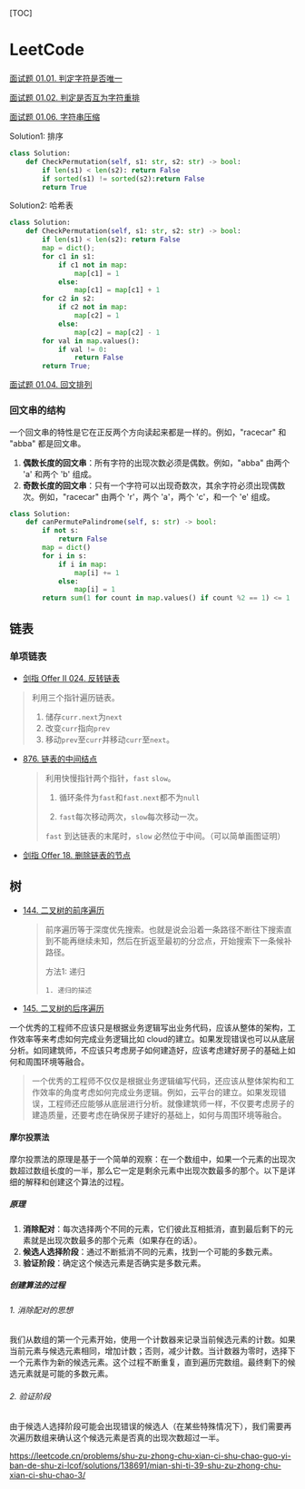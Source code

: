 [TOC]

# LeetCode

### 

[面试题 01.01. 判定字符是否唯一](https://leetcode.cn/problems/is-unique-lcci/)

[面试题 01.02. 判定是否互为字符重排](https://leetcode.cn/problems/check-permutation-lcci/)

[面试题 01.06. 字符串压缩](https://leetcode.cn/problems/compress-string-lcci/)

Solution1: 排序

```python
class Solution:
    def CheckPermutation(self, s1: str, s2: str) -> bool:
        if len(s1) < len(s2): return False
        if sorted(s1) != sorted(s2):return False
        return True
```

Solution2: 哈希表

```python
class Solution:
    def CheckPermutation(self, s1: str, s2: str) -> bool:
        if len(s1) < len(s2): return False
        map = dict();
        for c1 in s1:
            if c1 not in map:
                map[c1] = 1
            else:
                map[c1] = map[c1] + 1
        for c2 in s2:
            if c2 not in map:
                map[c2] = 1
            else:
                map[c2] = map[c2] - 1
        for val in map.values():
            if val != 0:
                return False
        return True;
```

[面试题 01.04. 回文排列](https://leetcode.cn/problems/palindrome-permutation-lcci/)

### 回文串的结构

一个回文串的特性是它在正反两个方向读起来都是一样的。例如，"racecar" 和 "abba" 都是回文串。

1. **偶数长度的回文串**：所有字符的出现次数必须是偶数。例如，"abba" 由两个 'a' 和两个 'b' 组成。
2. **奇数长度的回文串**：只有一个字符可以出现奇数次，其余字符必须出现偶数次。例如，"racecar" 由两个 'r'，两个 'a'，两个 'c'，和一个 'e' 组成。

```python
class Solution:
    def canPermutePalindrome(self, s: str) -> bool:
        if not s:
            return False
        map = dict()
        for i in s:
            if i in map:
                map[i] += 1
            else:
                map[i] = 1 
        return sum(1 for count in map.values() if count %2 == 1) <= 1

```





## 链表

###  单项链表

-  [剑指 Offer II 024. 反转链表](https://leetcode.cn/problems/UHnkqh/)

  > 利用三个指针遍历链表。
  >
  > 1. 储存`curr.next`为`next`
  > 2. 改变`curr`指向`prev`
  > 3. 移动`prev`至`curr`并移动`curr`至`next`。

- [876. 链表的中间结点](https://leetcode.cn/problems/middle-of-the-linked-list/)

  > 利用快慢指针两个指针，`fast` `slow`。
  >
  > 1. 循环条件为`fast`和`fast.next`都不为`null`
  >
  > 2. `fast`每次移动两次，`slow`每次移动一次。
  >
  > `fast` 到达链表的末尾时，`slow` 必然位于中间。（可以简单画图证明）

- [剑指 Offer 18. 删除链表的节点](https://leetcode.cn/problems/shan-chu-lian-biao-de-jie-dian-lcof/)





## 树

- [144. 二叉树的前序遍历](https://leetcode.cn/problems/binary-tree-preorder-traversal/)

  > 前序遍历等于深度优先搜索。也就是说会沿着一条路径不断往下搜索直到不能再继续未知，然后在折返至最初的分岔点，开始搜索下一条候补路径。
  >
  > 方法1: 递归
  >
  > 	1. 递归的描述

- [145. 二叉树的后序遍历](https://leetcode.cn/problems/binary-tree-postorder-traversal/)

  > 





一个优秀的工程师不应该只是根据业务逻辑写出业务代码，应该从整体的架构，工作效率等来考虑如何完成业务逻辑比如 cloud的建立。如果发现错误也可以从底层分析。如同建筑师，不应该只考虑房子如何建造好，应该考虑建好房子的基础上如何和周围环境等融合。

> 一个优秀的工程师不仅仅是根据业务逻辑编写代码，还应该从整体架构和工作效率的角度考虑如何完成业务逻辑。例如，云平台的建立。如果发现错误，工程师还应能够从底层进行分析。就像建筑师一样，不仅要考虑房子的建造质量，还要考虑在确保房子建好的基础上，如何与周围环境等融合。





#### 摩尔投票法

摩尔投票法的原理是基于一个简单的观察：在一个数组中，如果一个元素的出现次数超过数组长度的一半，那么它一定是剩余元素中出现次数最多的那个。以下是详细的解释和创建这个算法的过程。

##### 原理

1. **消除配对**：每次选择两个不同的元素，它们彼此互相抵消，直到最后剩下的元素就是出现次数最多的那个元素（如果存在的话）。
2. **候选人选择阶段**：通过不断抵消不同的元素，找到一个可能的多数元素。
3. **验证阶段**：确定这个候选元素是否确实是多数元素。

##### 创建算法的过程

###### 1. 消除配对的思想

我们从数组的第一个元素开始，使用一个计数器来记录当前候选元素的计数。如果当前元素与候选元素相同，增加计数；否则，减少计数。当计数器为零时，选择下一个元素作为新的候选元素。这个过程不断重复，直到遍历完数组。最终剩下的候选元素就是可能的多数元素。

###### 2. 验证阶段

由于候选人选择阶段可能会出现错误的候选人（在某些特殊情况下），我们需要再次遍历数组来确认这个候选元素是否真的出现次数超过一半。

https://leetcode.cn/problems/shu-zu-zhong-chu-xian-ci-shu-chao-guo-yi-ban-de-shu-zi-lcof/solutions/138691/mian-shi-ti-39-shu-zu-zhong-chu-xian-ci-shu-chao-3/





